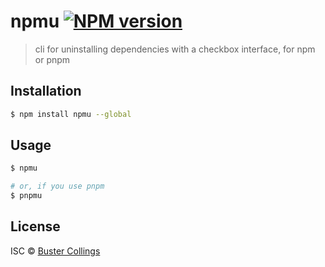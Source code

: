 # npmu [![NPM version][npm-image]][npm-url]

> cli for uninstalling dependencies with a checkbox interface, for npm or pnpm

## Installation

```sh
$ npm install npmu --global
```

## Usage

```sh
$ npmu

# or, if you use pnpm
$ pnpmu

```
## License

ISC © [Buster Collings](https://about.me/buster)

[npm-image]: https://badge.fury.io/js/npmu.svg
[npm-url]: https://npmjs.org/package/npmu
